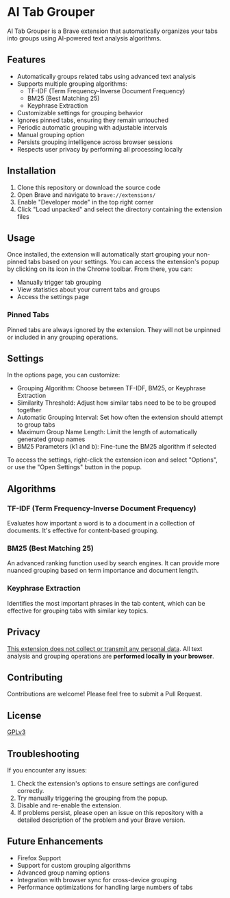 # AI Tab Grouper

AI Tab Grouper is a Brave extension that automatically organizes your tabs into groups using AI-powered text analysis algorithms.

## Features

- Automatically groups related tabs using advanced text analysis
- Supports multiple grouping algorithms:
  - TF-IDF (Term Frequency-Inverse Document Frequency)
  - BM25 (Best Matching 25)
  - Keyphrase Extraction
- Customizable settings for grouping behavior
- Ignores pinned tabs, ensuring they remain untouched
- Periodic automatic grouping with adjustable intervals
- Manual grouping option
- Persists grouping intelligence across browser sessions
- Respects user privacy by performing all processing locally

## Installation

1. Clone this repository or download the source code
2. Open Brave and navigate to `brave://extensions/`
3. Enable "Developer mode" in the top right corner
4. Click "Load unpacked" and select the directory containing the extension files

## Usage

Once installed, the extension will automatically start grouping your non-pinned tabs based on your settings. You can access the extension's popup by clicking on its icon in the Chrome toolbar. From there, you can:

- Manually trigger tab grouping
- View statistics about your current tabs and groups
- Access the settings page

### Pinned Tabs

Pinned tabs are always ignored by the extension. They will not be unpinned or included in any grouping operations.

## Settings

In the options page, you can customize:

- Grouping Algorithm: Choose between TF-IDF, BM25, or Keyphrase Extraction
- Similarity Threshold: Adjust how similar tabs need to be to be grouped together
- Automatic Grouping Interval: Set how often the extension should attempt to group tabs
- Maximum Group Name Length: Limit the length of automatically generated group names
- BM25 Parameters (k1 and b): Fine-tune the BM25 algorithm if selected

To access the settings, right-click the extension icon and select "Options", or use the "Open Settings" button in the popup.

## Algorithms

### TF-IDF (Term Frequency-Inverse Document Frequency)
Evaluates how important a word is to a document in a collection of documents. It's effective for content-based grouping.

### BM25 (Best Matching 25)
An advanced ranking function used by search engines. It can provide more nuanced grouping based on term importance and document length.

### Keyphrase Extraction
Identifies the most important phrases in the tab content, which can be effective for grouping tabs with similar key topics.

## Privacy

[This extension does not collect or transmit any personal data](PRIVACY.md). All text analysis and grouping operations are **performed locally in your browser**.

## Contributing

Contributions are welcome! Please feel free to submit a Pull Request.

## License

[GPLv3](LICENSE)

## Troubleshooting

If you encounter any issues:

1. Check the extension's options to ensure settings are configured correctly.
2. Try manually triggering the grouping from the popup.
3. Disable and re-enable the extension.
4. If problems persist, please open an issue on this repository with a detailed description of the problem and your Brave version.

## Future Enhancements

- Firefox Support
- Support for custom grouping algorithms
- Advanced group naming options
- Integration with browser sync for cross-device grouping
- Performance optimizations for handling large numbers of tabs
